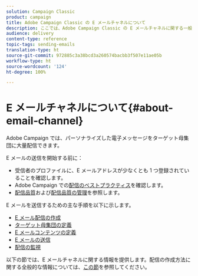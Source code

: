 ```yaml
---
solution: Campaign Classic
product: campaign
title: Adobe Campaign Classic の E メールチャネルについて
description: ここでは、Adobe Campaign Classic の E メールチャネルに関する一般情報を提供します。
audience: delivery
content-type: reference
topic-tags: sending-emails
translation-type: ht
source-git-commit: 972885c3a38bcd3a260574bacbb3f507e11ae05b
workflow-type: ht
source-wordcount: '124'
ht-degree: 100%

---
```



# E メールチャネルについて{#about-email-channel}

Adobe Campaign では、パーソナライズした電子メッセージをターゲット母集団に大量配信できます。

E メールの送信を開始する前に：

* 受信者のプロファイルに、E メールアドレスが少なくとも 1 つ登録されていることを確認します。
* Adobe Campaign での[配信のベストプラクティス](../../delivery/using/delivery-best-practices.md)を確認します。
* [配信品質](../../delivery/using/about-deliverability.md)および[配信品質の管理](https://helpx.adobe.com/jp/campaign/kb/acc-deliverability.html)を参照します。

E メールを送信するための主な手順を以下に示します。

* [E メール配信の作成](../../delivery/using/creating-an-email-delivery.md)
* [ターゲット母集団の定義](../../delivery/using/steps-defining-the-target-population.md)
* [E メールコンテンツの定義](../../delivery/using/defining-the-email-content.md)
* [E メールの送信](../../delivery/using/sending-messages.md)
* [配信の監視](../../delivery/using/monitoring-a-delivery.md)

以下の節では、E メールチャネルに関する情報を提供します。配信の作成方法に関する全般的な情報については、[この節](../../delivery/using/steps-about-delivery-creation-steps.md)を参照してください。